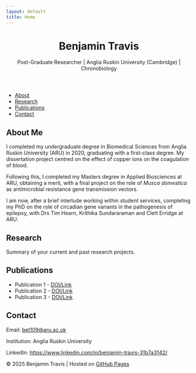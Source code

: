 ```yaml
---
layout: default
title: Home
---
```


<header>
  <h1>Benjamin Travis</h1>
  <p>Post-Graduate Researcher | Anglia Ruskin University (Cambridge) | Chronobiology</p>
</header>

<nav>
  <ul>
    <li><a href="#about">About</a></li>
    <li><a href="#research">Research</a></li>
    <li><a href="#publications">Publications</a></li>
    <li><a href="#contact">Contact</a></li>
  </ul>
</nav>

<section id="about">
  <h2>About Me</h2>
  <p>I completed my undergraduate degree in Biomedical Sciences from Anglia Ruskin University (ARU) in 2020, graduating with a first-class degree. My dissertation project centred on the effect of copper ions on the coagulation of blood.</p>
  <p>Following this, I completed my Masters degree in Applied Biosciences at ARU, obtaining a merit, with a final project on the role of <i>Musca domestica</i> as antimicrobial resistance gene transmission vectors.</p>
  <p>I am now, after a brief interlude working within student services, completing my PhD on the role of circadian gene variants in the pathogenesis of epilepsy, with Drs Tim Hearn, Krithika Sundararaman and Clett Erridge at ARU.</p>
</section>

<section id="research">
  <h2>Research</h2>
  <p>Summary of your current and past research projects.</p>
</section>

<section id="publications">
  <h2>Publications</h2>
  <ul>
    <li>Publication 1 - <a href="#">DOI/Link</a></li>
    <li>Publication 2 - <a href="#">DOI/Link</a></li>
    <li>Publication 3 - <a href="#">DOI/Link</a></li>
  </ul>
</section>

<section id="contact">
  <h2>Contact</h2>
  <p>Email: <a href="mailto:bet109@aru.ac.uk">bet109@aru.ac.uk</a></p>
  <p>Institution: Anglia Ruskin University</p>
  <p>LinkedIn: <a href="https://www.linkedin.com/in/benjamin-travis-31b7a3142/" target="_blank">https://www.linkedin.com/in/benjamin-travis-31b7a3142/</a></p>
</section>

<footer>
  <p>&copy; 2025 Benjamin Travis | Hosted on <a href="https://pages.github.com/">GitHub Pages</a></p>
</footer>
